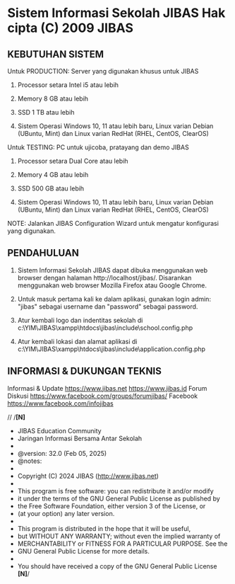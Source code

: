 Sistem Informasi Sekolah JIBAS 
Hak cipta (C) 2009 JIBAS
============================================

KEBUTUHAN SISTEM
----------------

Untuk PRODUCTION: Server yang digunakan khusus untuk JIBAS

1. Processor setara Intel i5 atau lebih 

2. Memory 8 GB atau lebih

3. SSD 1 TB atau lebih

4. Sistem Operasi Windows 10, 11 atau lebih baru,
   Linux varian Debian (UBuntu, Mint) dan Linux varian RedHat (RHEL, CentOS, ClearOS)
   
Untuk TESTING: PC untuk ujicoba, pratayang dan demo JIBAS

1. Processor setara Dual Core atau lebih 

2. Memory 4 GB atau lebih

3. SSD 500 GB atau lebih

4. Sistem Operasi Windows 10, 11 atau lebih baru,
   Linux varian Debian (UBuntu, Mint) dan Linux varian RedHat (RHEL, CentOS, ClearOS)

NOTE: Jalankan JIBAS Configuration Wizard untuk mengatur konfigurasi yang digunakan.

PENDAHULUAN
-----------
1. Sistem Informasi Sekolah JIBAS dapat dibuka menggunakan web browser dengan halaman http://localhost/jibas/.
   Disarankan menggunakan web browser Mozilla Firefox atau Google Chrome.

2. Untuk masuk pertama kali ke dalam aplikasi, gunakan login admin: "jibas" sebagai username dan "password" sebagai password.

3. Atur kembali logo dan indentitas sekolah di c:\YIM\JIBAS\xampp\htdocs\jibas\include\school.config.php

4. Atur kembali lokasi dan alamat aplikasi di c:\YIM\JIBAS\xampp\htdocs\jibas\include\application.config.php


INFORMASI & DUKUNGAN TEKNIS
---------------------------
Informasi & Update    https://www.jibas.net 
                      https://www.jibas.id
Forum Diskusi         https://www.facebook.com/groups/forumjibas/
Facebook              https://www.facebook.com/infojibas


//
/**[N]**
 * JIBAS Education Community
 * Jaringan Informasi Bersama Antar Sekolah
 * 
 * @version: 32.0 (Feb 05, 2025)
 * @notes: 
 * 
 * Copyright (C) 2024 JIBAS (http://www.jibas.net)
 * 
 * This program is free software: you can redistribute it and/or modify
 * it under the terms of the GNU General Public License as published by
 * the Free Software Foundation, either version 3 of the License, or
 * (at your option) any later version.
 * 
 * This program is distributed in the hope that it will be useful,
 * but WITHOUT ANY WARRANTY; without even the implied warranty of
 * MERCHANTABILITY or FITNESS FOR A PARTICULAR PURPOSE.  See the
 * GNU General Public License for more details.
 * 
 * You should have received a copy of the GNU General Public License
 **[N]**/
